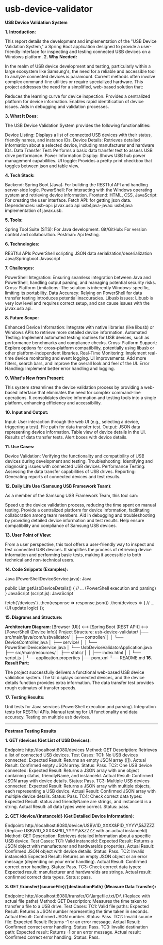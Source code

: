 # usb-device-validator

**USB Device Validation System**

**1. Introduction:**

This report details the development and implementation of the "USB Device Validation System," a Spring Boot application designed to provide a user-friendly interface for inspecting and testing connected USB devices on a Windows platform.
**2. Why Needed:**

In the realm of USB device development and testing, particularly within a large ecosystem like Samsung's, the need for a reliable and accessible tool to analyze connected devices is paramount. Current methods often involve complex command-line utilities or require specialized hardware. This project addresses the need for a simplified, web-based solution that:

Reduces the learning curve for device inspection.
Provides a centralized platform for device information.
Enables rapid identification of device issues.
Aids in debugging and validation processes.

**3. What It Does:**

The USB Device Validation System provides the following functionalities:

Device Listing: Displays a list of connected USB devices with their status, friendly names, and instance IDs.
Device Details: Retrieves detailed information about a selected device, including manufacturer and hardware IDs.
Data Transfer Test: Performs a basic data transfer test to assess USB drive performance.
Power Information Display: Shows USB hub power management capabilities.
UI toggle: Provides a pretty print checkbox that toggles between json and table view.

**4. Tech Stack:**

Backend:
Spring Boot (Java): For building the RESTful API and handling server-side logic.
PowerShell: For interacting with the Windows operating system and retrieving device information.
Frontend:
HTML, CSS, JavaScript: For creating the user interface.
Fetch API: for getting json data.
Dependencies:
usb-api: javax.usb api
usb4java-javax: usb4java implementation of javax.usb.

**5. Tools:**

Spring Tool Suite (STS): For Java development.
Git/GitHub: For version control and collaboration.
Postman: Api testing.

**6. Technologies:**

RESTful APIs
PowerShell scripting
JSON data serialization/deserialization
Java/Springboot
Javascript

**7. Challenges:**

PowerShell Integration: Ensuring seamless integration between Java and PowerShell, handling output parsing, and managing potential security risks.
Cross-Platform Limitations: The solution is inherently Windows-specific, limiting its portability.
Data Accuracy: Relying on PowerShell for data transfer testing introduces potential inaccuracies.
Libusb issues: Libusb is very low level and requires correct setup, and can cause issues with the javax.usb api.

**8. Future Scope:**

Enhanced Device Information: Integrate with native libraries (like libusb) or Windows APIs to retrieve more detailed device information.
Automated Testing: Implement automated testing routines for USB devices, such as performance benchmarks and compliance checks.
Cross-Platform Support: Explore options for cross-platform compatibility, potentially using libusb or other platform-independent libraries.
Real-Time Monitoring: Implement real-time device monitoring and event logging.
UI improvements: Add more filters, search bars, and improve the overall look and feel of the UI.
Error Handling: Implement better error handling and logging.

**9. What's New from Present:**

This system streamlines the device validation process by providing a web-based interface that eliminates the need for complex command-line operations. It consolidates device information and testing tools into a single platform, enhancing efficiency and accessibility.

**10. Input and Output:**

Input:
User interaction through the web UI (e.g., selecting a device, triggering a test).
File path for data transfer test.
Output:
JSON data representing device information.
Table view of device details in the UI.
Results of data transfer tests.
Alert boxes with device details.

**11. Use Cases:**

Device Validation: Verifying the functionality and compatibility of USB devices during development and testing.
Troubleshooting: Identifying and diagnosing issues with connected USB devices.
Performance Testing: Assessing the data transfer capabilities of USB drives.
Reporting: Generating reports of connected devices and test results.

**12. Daily Life Use (Samsung USB Framework Team):**

As a member of the Samsung USB Framework Team, this tool can:

Speed up the device validation process, reducing the time spent on manual testing.
Provide a centralized platform for device information, facilitating collaboration among team members.
Aid in debugging and troubleshooting by providing detailed device information and test results.
Help ensure compatibility and compliance of Samsung USB devices.

**13. User Point of View:**

From a user perspective, this tool offers a user-friendly way to inspect and test connected USB devices. It simplifies the process of retrieving device information and performing basic tests, making it accessible to both technical and non-technical users.

**14. Code Snippets (Examples):**

Java (PowerShellDeviceService.java):
Java

public List<UsbDeviceInfo> getUsbDeviceDetails() {
    // ... (PowerShell execution and parsing)
}
JavaScript (script.js):
JavaScript

fetch('/devices')
    .then(response => response.json())
    .then(devices => {
        // ... (UI update logic)
    });


**15. Diagrams and Structure:**

**Architecture Diagram:**
[Browser (UI)] <--> [Spring Boot (REST API)] <--> [PowerShell (Device Info)]
Project Structure:
usb-device-validator/
├── src/main/java/com/usbvalidator/
│   ├── controller/
│   │   └── DeviceController.java
│   ├── service/
│   │   └── PowerShellDeviceService.java
│   └── UsbDeviceValidatorApplication.java
├── src/main/resources/
│   ├── static/
│   │   ├── index.html
│   │   └── script.js
│   └── application.properties
├── pom.xml
└── README.md
**16. Result Part:**

The project successfully delivers a functional web-based USB device validation system. The UI displays connected devices, and the device details function provides extra information. The data transfer test provides rough estimates of transfer speeds.

**17. Testing Results:**

Unit tests for Java services (PowerShell execution and parsing).
Integration tests for RESTful APIs.
Manual testing for UI functionality and data accuracy.
Testing on multiple usb devices.

********************************************************************************************************************************************************************************************************************

**Postman Testing Results**

**1. GET /devices (Get List of USB Devices):**

Endpoint: http://localhost:8080/devices
Method: GET
Description: Retrieves a list of connected USB devices.
Test Cases:
TC1: No USB devices connected:
Expected Result: Returns an empty JSON array ([]).
Actual Result: Confirmed empty JSON array.
Status: Pass.
TC2: One USB device connected:
Expected Result: Returns a JSON array with one object containing status, friendlyName, and instanceId.
Actual Result: Confirmed JSON array with device details.
Status: Pass.
TC3: Multiple USB devices connected:
Expected Result: Returns a JSON array with multiple objects, each representing a USB device.
Actual Result: Confirmed JSON array with multiple device details.
Status: Pass.
TC4: Check correct data types:
Expected Result: status and friendlyName are strings, and instanceId is a string.
Actual Result: all data types were correct.
Status: pass.

**2. GET /device/{instanceId} (Get Detailed Device Information):**

Endpoint: http://localhost:8080/device/USB\VID_XXXX&PID_YYYY\5&ZZZZ (Replace USB\VID_XXXX&PID_YYYY\5&ZZZZ with an actual instanceId)
Method: GET
Description: Retrieves detailed information about a specific USB device.
Test Cases:
TC1: Valid instanceId:
Expected Result: Returns a JSON object with manufacturer and hardwareIds properties.
Actual Result: Confirmed JSON object with device details.
Status: Pass.
TC2: Invalid instanceId:
Expected Result: Returns an empty JSON object or an error message (depending on your error handling).
Actual Result: Confirmed correct error handling.
Status: Pass.
TC3: Check correct data types:
Expected result: manufacturer and hardwareIds are strings.
Actual result: confirmed correct data types.
Status: pass.

**3. GET /transfer/{sourceFile}/{destinationPath} (Measure Data Transfer):**

Endpoint: http://localhost:8080/transfer/C:\largefile.txt/D:\ (Replace with actual file paths)
Method: GET
Description: Measures the time taken to transfer a file to a USB drive.
Test Cases:
TC1: Valid file paths:
Expected Result: Returns a JSON number representing the time taken in seconds.
Actual Result: Confirmed JSON number.
Status: Pass.
TC2: Invalid source file:
Expected Result: Returns -1 or an error message.
Actual Result: Confirmed correct error handling.
Status: Pass.
TC3: Invalid destination path:
Expected result: Returns -1 or an error message.
Actual result: Confirmed correct error handling.
Status: Pass.

